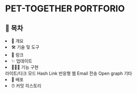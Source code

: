 <h1>PET-TOGETHER PORTFORIO</h1>

<h2>📗 목차</h2>
<li>📝 개요</li>
<li>🛠 기술 및 도구</li>
<li>🔗 링크</li>
<li>✨ 업데이트</li>
<li>👨🏻‍💻 기능 구현</li>
라이트/다크 모드
Hash Link
반응형 웹
Email 전송
Open graph
기타
<li>🚀 배포</li>
<li>⏰ 커밋 히스토리</li>
